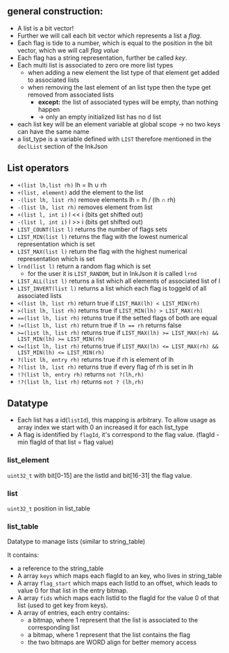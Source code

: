 ## general construction:

+ A list is a bit vector!
+ Further we will call each bit vector which represents a list a _flag_.
+ Each flag is tide to a number, which is equal to the  position in the bit vector, which we will call _flag value_
+ Each flag has a string representation, further be called _key_.
+ Each multi list is associated to zero ore more list types
	+ when adding a new element the list type of that element get added to associated lists
	+ when removing the last element of an list type then the type get removed from associated lists
		+ __except:__ the list of associated types will be empty, than nothing happen
		+ -> only an empty initialized list has no d list
+ each list key will be an element variable at global scope -> no two keys can have the same name
+ a list_type is a variable defined with `LIST` therefore mentioned in the `declList` section of the InkJson

## List operators

+ `+(list lh,list rh)` lh = lh ∪ rh
+ `+(list, element)` add the element to the list
+ `-(list lh, list rh)` remove elements lh = lh / (lh ∩ rh)
+ `-(list lh, list rh)` removes element from list
+ `+(list l, int i)` l << i (bits get shifted out)
+ `-(list l, int i)` l >> i (bits get shifted out)
+ `LIST_COUNT(list l)` returns the number of flags sets
+ `LIST_MIN(list l)` returns the flag with the lowest numerical representation which is set
+ `LIST_MAX(list l)` return the flag with the highest numerical representation which is set
+ `lrnd(list l)` return a random flag which is set
	+ for the user it is `LIST_RANDOM`, but in InkJson it is called `lrnd`
+ `LIST_ALL(list l)` returns a list which all elements of associated list of l
+ `LIST_INVERT(list l)` returns a list which each flag is toggeld of all associated lists
+ `<(list lh, list rh)` return true if `LIST_MAX(lh) < LIST_MIN(rh)`
+ `>(list lh, list rh)` returns true if `LIST_MIN(lh) > LIST_MAX(rh)`
+ `==(list lh, list rh)` returns true if the setted flags of both are equal
+ `!=(list lh, list rh)` return true if `lh == rh` returns false
+ `>=(list lh, list rh)` returns true if `LIST_MAX(lh) >= LIST_MAX(rh) && LIST_MIN(lh) >= LIST_MIN(rh)`
+ `<=(list lh, list rh)` returns true if `LIST_MAX(lh) <= LIST_MAX(rh) && LIST_MIN(lh) <= LIST_MIN(rh)`
+ `?(list lh, entry rh)` returns true if rh is element of lh
+ `?(list lh, list rh)` returns true if every flag of rh is set in lh
+ `!?(list lh, entry rh)` returns `not ?(lh,rh)`
+ `!?(list lh, list rh)` returns `not ? (lh,rh)`

## Datatype

+ Each list has a id(`listId`), this mapping is arbitrary. To allow usage as array index we start with 0 an increased it for each list_type
+ A flag is identified by `flagId`, it's correspond to the flag value. (flagId - min flagId of that list = flag value)

### list_element

`uint32_t` with bit[0-15] are the listId and bit[16-31] the flag value.

### list

`uint32_t` position in list_table

### list_table

Datatype to manage lists (similar to string_table)

It contains:

+ a reference to the string_table
+ A array `keys` which maps each flagId to an key, who lives in string_table
+ A array `flag_start` which maps each listId to an offset, which leads to value 0 for that list in the entry bitmap.
+ A array `fids` which maps each listId to the flagId for the value 0 of that list (used to get key from keys).
+ A array of entries, each entry contains:
	+ a bitmap, where 1 represent that the list is associated to the corresponding list
	+ a bitmap, where 1 represent that the list contains the flag
	+ the two bitmaps are WORD align for better memory access
